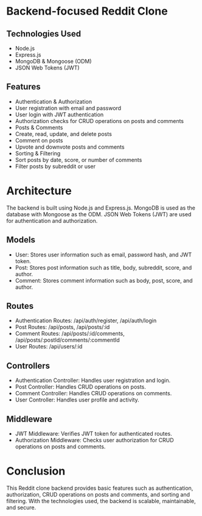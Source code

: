 # Backend-focused Reddit Clone

## Technologies Used
- Node.js
- Express.js
- MongoDB & Mongoose (ODM)
- JSON Web Tokens (JWT)

## Features
- Authentication & Authorization
- User registration with email and password
- User login with JWT authentication
- Authorization checks for CRUD operations on posts and comments
- Posts & Comments
- Create, read, update, and delete posts
- Comment on posts
- Upvote and downvote posts and comments
- Sorting & Filtering
- Sort posts by date, score, or number of comments
- Filter posts by subreddit or user

# Architecture
The backend is built using Node.js and Express.js. MongoDB is used as the database with Mongoose as the ODM. JSON Web Tokens (JWT) are used for authentication and authorization.

## Models
- User: Stores user information such as email, password hash, and JWT token.
- Post: Stores post information such as title, body, subreddit, score, and author.
- Comment: Stores comment information such as body, post, score, and author.

## Routes
- Authentication Routes: /api/auth/register, /api/auth/login
- Post Routes: /api/posts, /api/posts/:id
- Comment Routes: /api/posts/:id/comments, /api/posts/:postId/comments/:commentId
- User Routes: /api/users/:id

## Controllers
- Authentication Controller: Handles user registration and login.
- Post Controller: Handles CRUD operations on posts.
- Comment Controller: Handles CRUD operations on comments.
- User Controller: Handles user profile and activity.

## Middleware
- JWT Middleware: Verifies JWT token for authenticated routes.
- Authorization Middleware: Checks user authorization for CRUD operations on posts and comments.

# Conclusion
This Reddit clone backend provides basic features such as authentication, authorization, CRUD operations on posts and comments, and sorting and filtering. With the technologies used, the backend is scalable, maintainable, and secure.